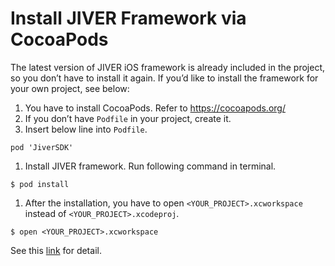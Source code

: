 # Install JIVER Framework via CocoaPods

The latest version of JIVER iOS framework is already included in the project, so you don’t have to install it again. If you’d like to install the framework for your own project, see below:

1. You have to install CocoaPods. Refer to https://cocoapods.org/
1. If you don’t have ```Podfile``` in your project, create it.
1. Insert below line into ```Podfile```.
```
pod 'JiverSDK'
```
1. Install JIVER framework. Run following command in terminal.
```
$ pod install
```
1. After the installation, you have to open ```<YOUR_PROJECT>.xcworkspace``` instead of ```<YOUR_PROJECT>.xcodeproj```.
```
$ open <YOUR_PROJECT>.xcworkspace
```

See this [link](https://jiver.gitbooks.io/ios-sdk/content/en/download_sdk.html) for detail.



